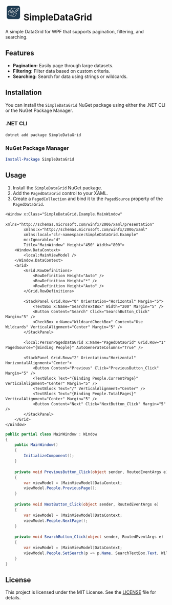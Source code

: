 # <img src="https://github.com/DerekGooding/SimpleInjection/blob/main/Icon.png" width=50 height=50/> SimpleDataGrid 

A simple DataGrid for WPF that supports pagination, filtering, and searching.

## Features

*   **Pagination:** Easily page through large datasets.
*   **Filtering:** Filter data based on custom criteria.
*   **Searching:** Search for data using strings or wildcards.

## Installation

You can install the `SimpleDataGrid` NuGet package using either the .NET CLI or the NuGet Package Manager.

### .NET CLI

```bash
dotnet add package SimpleDataGrid
```

### NuGet Package Manager

```powershell
Install-Package SimpleDataGrid
```

## Usage

1.  Install the `SimpleDataGrid` NuGet package.
2.  Add the `PagedDataGrid` control to your XAML.
3.  Create a `PagedCollection` and bind it to the `PagedSource` property of the `PagedDataGrid`.

```xaml
<Window x:Class="SimpleDataGrid.Example.MainWindow"
        xmlns="http://schemas.microsoft.com/winfx/2006/xaml/presentation"
        xmlns:x="http://schemas.microsoft.com/winfx/2006/xaml"
        xmlns:local="clr-namespace:SimpleDataGrid.Example"
        mc:Ignorable="d"
        Title="MainWindow" Height="450" Width="800">
    <Window.DataContext>
        <local:MainViewModel />
    </Window.DataContext>
    <Grid>
        <Grid.RowDefinitions>
            <RowDefinition Height="Auto" />
            <RowDefinition Height="*" />
            <RowDefinition Height="Auto" />
        </Grid.RowDefinitions>

        <StackPanel Grid.Row="0" Orientation="Horizontal" Margin="5">
            <TextBox x:Name="SearchTextBox" Width="200" Margin="5" />
            <Button Content="Search" Click="SearchButton_Click" Margin="5" />
            <CheckBox x:Name="WildcardCheckBox" Content="Use Wildcards" VerticalAlignment="Center" Margin="5" />
        </StackPanel>

        <local:PersonPagedDataGrid x:Name="PagedDataGrid" Grid.Row="1" PagedSource="{Binding People}" AutoGenerateColumns="True" />

        <StackPanel Grid.Row="2" Orientation="Horizontal" HorizontalAlignment="Center">
            <Button Content="Previous" Click="PreviousButton_Click" Margin="5" />
            <TextBlock Text="{Binding People.CurrentPage}" VerticalAlignment="Center" Margin="5" />
            <TextBlock Text="/" VerticalAlignment="Center" />
            <TextBlock Text="{Binding People.TotalPages}" VerticalAlignment="Center" Margin="5" />
            <Button Content="Next" Click="NextButton_Click" Margin="5" />
        </StackPanel>
    </Grid>
</Window>
```

```csharp
public partial class MainWindow : Window
{
    public MainWindow()
    {
        InitializeComponent();
    }

    private void PreviousButton_Click(object sender, RoutedEventArgs e)
    {
        var viewModel = (MainViewModel)DataContext;
        viewModel.People.PreviousPage();
    }

    private void NextButton_Click(object sender, RoutedEventArgs e)
    {
        var viewModel = (MainViewModel)DataContext;
        viewModel.People.NextPage();
    }

    private void SearchButton_Click(object sender, RoutedEventArgs e)
    {
        var viewModel = (MainViewModel)DataContext;
        viewModel.People.SetSearch(p => p.Name, SearchTextBox.Text, WildcardCheckBox.IsChecked == true);
    }
}
```

## License

This project is licensed under the MIT License. See the [LICENSE](LICENSE) file for details.
